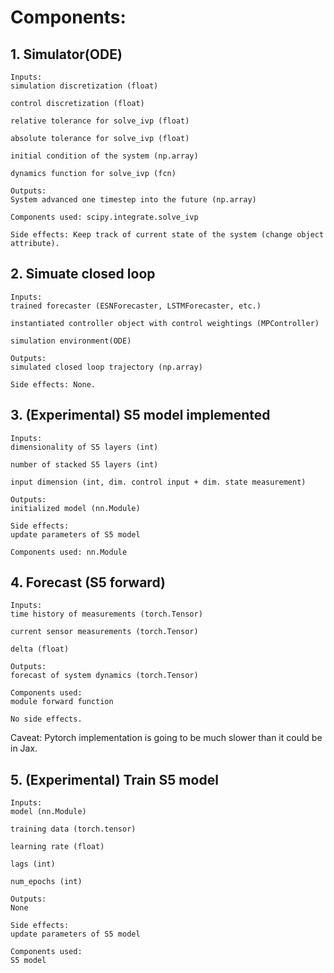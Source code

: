 # Components:

## 1. Simulator(ODE)
    Inputs:
    simulation discretization (float)

    control discretization (float)

    relative tolerance for solve_ivp (float)

    absolute tolerance for solve_ivp (float)

    initial condition of the system (np.array)

    dynamics function for solve_ivp (fcn)

    Outputs:
    System advanced one timestep into the future (np.array)

    Components used: scipy.integrate.solve_ivp

    Side effects: Keep track of current state of the system (change object attribute).

## 2. Simuate closed loop
    Inputs:
    trained forecaster (ESNForecaster, LSTMForecaster, etc.)

    instantiated controller object with control weightings (MPController)

    simulation environment(ODE)

    Outputs:
    simulated closed loop trajectory (np.array)

    Side effects: None.

## 3. (Experimental) S5 model implemented
    Inputs: 
    dimensionality of S5 layers (int)

    number of stacked S5 layers (int)

    input dimension (int, dim. control input + dim. state measurement)

    Outputs:
    initialized model (nn.Module)

    Side effects:
    update parameters of S5 model

    Components used: nn.Module

## 4. Forecast (S5 forward)

    Inputs:
    time history of measurements (torch.Tensor)

    current sensor measurements (torch.Tensor)

    delta (float)

    Outputs: 
    forecast of system dynamics (torch.Tensor)

    Components used:
    module forward function

    No side effects.

Caveat: Pytorch implementation is going to be much slower than it could be in Jax.

## 5. (Experimental) Train S5 model
    Inputs:
    model (nn.Module)

    training data (torch.tensor)

    learning rate (float)

    lags (int)

    num_epochs (int)

    Outputs: 
    None

    Side effects: 
    update parameters of S5 model

    Components used:
    S5 model